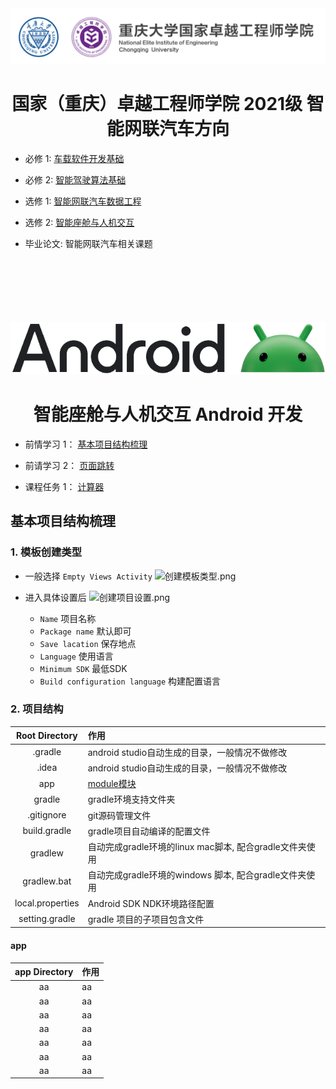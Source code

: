 <div align= "center">
    <a href="https://eie.cqu.edu.cn/" target="_blank">
        <img src="./.vscode/CQU_EIE_Logo.svg">
    </a>
    <h1>
        国家（重庆）卓越工程师学院 2021级 智能网联汽车方向
    </h1>
</div>

- 必修 1: [车载软件开发基础](./autoSoftDev/)

- 必修 2: [智能驾驶算法基础](./smartDriveAlgo/)

- 选修 1: [智能网联汽车数据工程](./dataEngineer/)

- 选修 2: [智能座舱与人机交互](./android/)

- 毕业论文: 智能网联汽车相关课题

<br>
<br>
<br>
<br>
<br>
<br>



<div align= "center">
  <a href="https://developer.huawei.com/consumer/cn/develop/">
    <img src="./.vscode/AndroidLogo.webp">
  </a>
  <h1>
    智能座舱与人机交互 Android 开发
  </h1>
</div>

- 前情学习 1： [基本项目结构梳理](#基本项目结构梳理)

- 前请学习 2： [页面跳转](./PageSwitching/)

- 课程任务 1： [计算器](./Calculator/)


<h2 id="基本项目结构梳理">基本项目结构梳理</h2>

### 1. 模板创建类型
- 一般选择 `Empty Views Activity`
  ![创建模板类型.png](./README/img/创建模板类型.png)

- 进入具体设置后
  ![创建项目设置.png](./README/img/创建模板设置.png)

  - `Name` 项目名称
  - `Package name` 默认即可
  - `Save lacation` 保存地点
  - `Language` 使用语言
  - `Minimum SDK` 最低SDK
  - `Build configuration language` 构建配置语言


### 2. 项目结构
| Root Directory    | 作用
|:-----------------:|:--------------------------------------------------|
| .gradle           | android studio自动生成的目录，一般情况不做修改
| .idea             | android studio自动生成的目录，一般情况不做修改
| app               | [module模块](#app)
| gradle            | gradle环境支持文件夹
| .gitignore        | git源码管理文件
| build.gradle      | gradle项目自动编译的配置文件
| gradlew           | 自动完成gradle环境的linux mac脚本, 配合gradle文件夹使用
| gradlew.bat       | 自动完成gradle环境的windows 脚本, 配合gradle文件夹使用
| local.properties  | Android SDK NDK环境路径配置
| setting.gradle    | gradle 项目的子项目包含文件

#### app
| app Directory    | 作用
|:-----------------:|:--------------------------------------------------|
| aa| aa
| aa| aa
| aa| aa
| aa| aa
| aa| aa
| aa| aa
| aa| aa